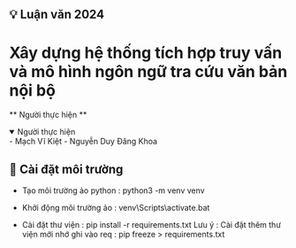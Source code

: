 ## 💡 Luận văn 2024
# Xây dựng hệ thống tích hợp truy vấn và mô hình ngôn ngữ tra cứu văn bản nội bộ

** Người thực hiện **
<details open>
<summary></b> Người thực hiện </b></summary>
- Mạch Vĩ Kiệt
- Nguyễn Duy Đăng Khoa
</details>

## 🔧 Cài đặt môi trường
- Tạo môi trường ảo python : python3 -m venv venv
- Khởi động môi trường ảo : venv\Scripts\activate.bat

- Cài đặt thư viện : pip install -r requirements.txt
Lưu ý : Cài đặt thêm thư viện mới nhớ ghi vào req : pip freeze > requirements.txt
